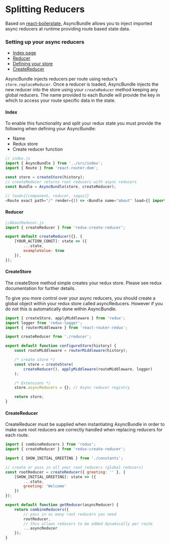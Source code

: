 # Splitting Reducers
Based on [react-boilerplate](https://github.com/react-boilerplate/react-boilerplate), AsyncBundle allows you to inject imported async reducers at runtime providing route based state data.

### Setting up your async reducers
 - [Index page](#index)
 - [Reducer](#reducer)
 - [Defining your store](#createStore)
 - [CreateReducer](#createReducer)

AsyncBundle injects reducers per route using redux's `store.replaceReducer`. Once a reducer is loaded, AsyncBundle injects the new reducer into the store using your  `createReducer` method keeping any global reducers. The name provided to each Bundle will provide the key in which to access your route specific data in the state.

<a name="index"></a>
#### Index

To enable this functionality and split your redux state you must provide the following when defining your AsyncBundle:
 - Name
 - Redux store
 - Create reducer function

```js
// index.js
import { AsyncBundle } from '../src/index';
import { Route } from 'react-router-dom';

const store = createStore(history);
// createReducer returns root reducers with async reducers
const Bundle = AsyncBundle(store, createReducer);

// load={[component, reducer, sagas]}
<Route exact path="/" render={() => <Bundle name="about" load={[ import('./containers/About'), import('./reducers/AboutReducer')]} />} />
```

<a name="reducer"></a>
#### Reducer

```js
//AboutReducer.js
import { createReducer } from 'redux-create-reducer';

export default createReducer({}, {
    [YOUR_ACTION_CONST]: state => ({
        ...state,
        exampleValue: true
    }),
});
```

<a name="createStore"></a>
#### CreateStore
The createStore method simple creates your redux store. Please see redux documentation for further details.

To give you more control over your async reducers, you should create a global object within your redux store called asyncReducers. However if you do not this is automatically done within AsyncBundle.


```js
import { createStore, applyMiddleware } from 'redux';
import logger from 'redux-logger';
import { routerMiddleware } from 'react-router-redux';

import createReducer from './reducer';

export default function configureStore(history) {
    const routeMiddleware = routerMiddleware(history);

    /* create store */
    const store = createStore(
        createReducer(), applyMiddleware(routeMiddleware, logger)
    );

    /* Extensions */
    store.asyncReducers = {}; // Async reducer registry

    return store;
}
```

<a name="createReducer"></a>
#### CreateReducer

CreateReducer must be supplied when instantiating AsyncBundle in order to make sure root reducers are correctly handled when replacing reducers for each route.

```js
import { combineReducers } from 'redux';
import { createReducer } from 'redux-create-reducer';

import { SHOW_INITIAL_GREETING } from './constants';

// create or pass in all your root reducers (global reducers)
const rootReducer = createReducer({ greeting: '' }, {
    [SHOW_INITIAL_GREETING]: state => ({
        ...state,
        greeting: 'Welcome'
    })
});

export default function getReducer(asyncReducer) {
    return combineReducers({
        // pass in as many root reducers you need
        rootReducer,
        // this allows reducers to be added dynamically per route
        ...asyncReducer
    });
}
```
